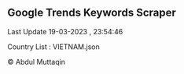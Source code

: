 

## Google Trends Keywords Scraper 
 
Last Update 19-03-2023 , 23:54:46

Country List :
VIETNAM.json



© Abdul Muttaqin 
